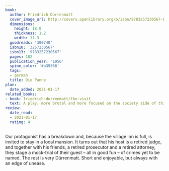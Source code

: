 ```yaml
---
book:
  author: Friedrich Dürrenmatt
  cover_image_url: http://covers.openlibrary.org/b/isbn/9783257230567-L.jpg
  dimensions:
    height: 18.0
    thickness: 1.2
    width: 11.3
  goodreads: '300740'
  isbn10: '3257230567'
  isbn13: '9783257230567'
  pages: 182
  publication_year: '1956'
  spine_color: '#a39368'
  tags:
  - german
  title: Die Panne
plan:
  date_added: 2021-01-17
related_books:
- book: friedrich-durrenmatt/the-visit
  text: A play, more brutal and more focused on the society side of things, though personal culpability does play a role.
review:
  date_read:
  - 2021-01-17
  rating: 4
---
```


Our protagonist has a breakdown and, because the village inn is full, is invited to stay in a local mansion. It turns
out that his host is a retired judge, and together with his friends, a retired prosecutor and a retired attorney, they
stage a mock-trial of their guest – all in good fun – of crimes yet to be named. The rest is very Dürrenmatt. Short and
enjoyable, but always with an edge of unease.
